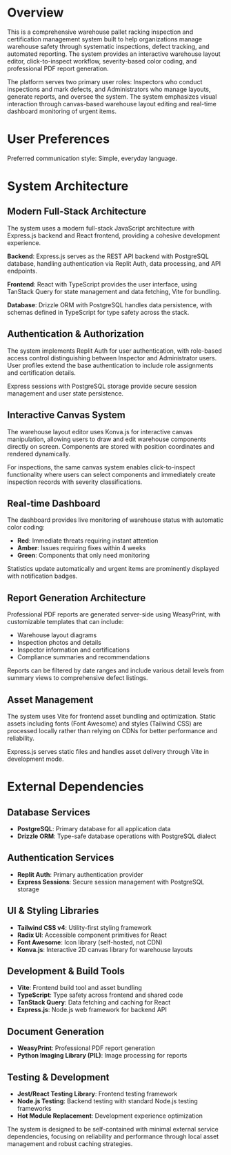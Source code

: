 # Overview

This is a comprehensive warehouse pallet racking inspection and certification management system built to help organizations manage warehouse safety through systematic inspections, defect tracking, and automated reporting. The system provides an interactive warehouse layout editor, click-to-inspect workflow, severity-based color coding, and professional PDF report generation.

The platform serves two primary user roles: Inspectors who conduct inspections and mark defects, and Administrators who manage layouts, generate reports, and oversee the system. The system emphasizes visual interaction through canvas-based warehouse layout editing and real-time dashboard monitoring of urgent items.

# User Preferences

Preferred communication style: Simple, everyday language.

# System Architecture

## Modern Full-Stack Architecture

The system uses a modern full-stack JavaScript architecture with Express.js backend and React frontend, providing a cohesive development experience.

**Backend**: Express.js serves as the REST API backend with PostgreSQL database, handling authentication via Replit Auth, data processing, and API endpoints.

**Frontend**: React with TypeScript provides the user interface, using TanStack Query for state management and data fetching, Vite for bundling.

**Database**: Drizzle ORM with PostgreSQL handles data persistence, with schemas defined in TypeScript for type safety across the stack.

## Authentication & Authorization

The system implements Replit Auth for user authentication, with role-based access control distinguishing between Inspector and Administrator users. User profiles extend the base authentication to include role assignments and certification details.

Express sessions with PostgreSQL storage provide secure session management and user state persistence.

## Interactive Canvas System

The warehouse layout editor uses Konva.js for interactive canvas manipulation, allowing users to draw and edit warehouse components directly on screen. Components are stored with position coordinates and rendered dynamically.

For inspections, the same canvas system enables click-to-inspect functionality where users can select components and immediately create inspection records with severity classifications.

## Real-time Dashboard

The dashboard provides live monitoring of warehouse status with automatic color coding:
- **Red**: Immediate threats requiring instant attention
- **Amber**: Issues requiring fixes within 4 weeks  
- **Green**: Components that only need monitoring

Statistics update automatically and urgent items are prominently displayed with notification badges.

## Report Generation Architecture

Professional PDF reports are generated server-side using WeasyPrint, with customizable templates that can include:
- Warehouse layout diagrams
- Inspection photos and details
- Inspector information and certifications
- Compliance summaries and recommendations

Reports can be filtered by date ranges and include various detail levels from summary views to comprehensive defect listings.

## Asset Management

The system uses Vite for frontend asset bundling and optimization. Static assets including fonts (Font Awesome) and styles (Tailwind CSS) are processed locally rather than relying on CDNs for better performance and reliability.

Express.js serves static files and handles asset delivery through Vite in development mode.

# External Dependencies

## Database Services
- **PostgreSQL**: Primary database for all application data
- **Drizzle ORM**: Type-safe database operations with PostgreSQL dialect

## Authentication Services  
- **Replit Auth**: Primary authentication provider
- **Express Sessions**: Secure session management with PostgreSQL storage

## UI & Styling Libraries
- **Tailwind CSS v4**: Utility-first styling framework
- **Radix UI**: Accessible component primitives for React
- **Font Awesome**: Icon library (self-hosted, not CDN)
- **Konva.js**: Interactive 2D canvas library for warehouse layouts

## Development & Build Tools
- **Vite**: Frontend build tool and asset bundling
- **TypeScript**: Type safety across frontend and shared code
- **TanStack Query**: Data fetching and caching for React
- **Express.js**: Node.js web framework for backend API

## Document Generation
- **WeasyPrint**: Professional PDF report generation
- **Python Imaging Library (PIL)**: Image processing for reports

## Testing & Development
- **Jest/React Testing Library**: Frontend testing framework
- **Node.js Testing**: Backend testing with standard Node.js testing frameworks
- **Hot Module Replacement**: Development experience optimization

The system is designed to be self-contained with minimal external service dependencies, focusing on reliability and performance through local asset management and robust caching strategies.